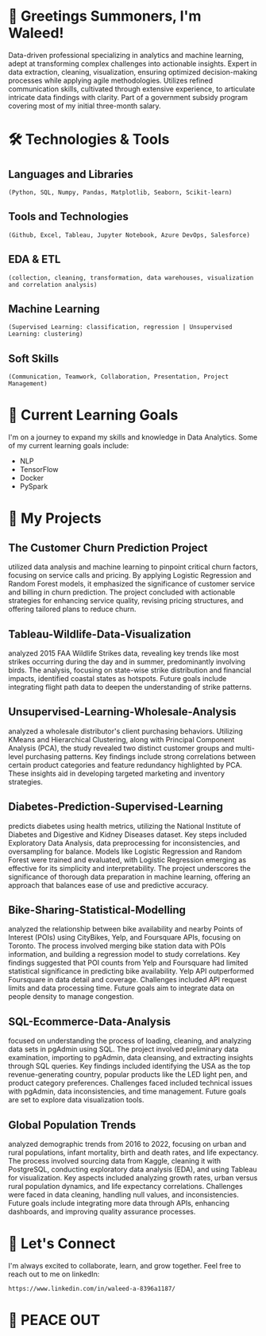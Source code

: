 # 👋 Greetings Summoners, I'm Waleed!

Data-driven professional specializing in analytics and machine learning, adept at transforming complex challenges into actionable insights. Expert in data extraction, cleaning, visualization, ensuring optimized decision-making processes while applying agile methodologies. Utilizes refined communication skills, cultivated through extensive experience, to articulate intricate data findings with clarity. Part of a government subsidy program covering most of my initial three-month salary.

# 🛠️ Technologies & Tools

## Languages and Libraries
    (Python, SQL, Numpy, Pandas, Matplotlib, Seaborn, Scikit-learn)
## Tools and Technologies 
    (Github, Excel, Tableau, Jupyter Notebook, Azure DevOps, Salesforce)
## EDA & ETL 
    (collection, cleaning, transformation, data warehouses, visualization and correlation analysis)
## Machine Learning 
    (Supervised Learning: classification, regression | Unsupervised Learning: clustering)
## Soft Skills 
    (Communication, Teamwork, Collaboration, Presentation, Project Management)

# 🌱 Current Learning Goals

I'm on a journey to expand my skills and knowledge in Data Analytics. Some of my current learning goals include:

- NLP
- TensorFlow
- Docker
- PySpark

# 🔭 My Projects

## The Customer Churn Prediction Project 
utilized data analysis and machine learning to pinpoint critical churn factors, focusing on service calls and pricing. By applying Logistic Regression and Random Forest models, it emphasized the significance of customer service and billing in churn prediction. The project concluded with actionable strategies for enhancing service quality, revising pricing structures, and offering tailored plans to reduce churn.

## Tableau-Wildlife-Data-Visualization
analyzed 2015 FAA Wildlife Strikes data, revealing key trends like most strikes occurring during the day and in summer, predominantly involving birds. The analysis, focusing on state-wise strike distribution and financial impacts, identified coastal states as hotspots. Future goals include integrating flight path data to deepen the understanding of strike patterns.

## Unsupervised-Learning-Wholesale-Analysis 
analyzed a wholesale distributor's client purchasing behaviors. Utilizing KMeans and Hierarchical Clustering, along with Principal Component Analysis (PCA), the study revealed two distinct customer groups and multi-level purchasing patterns. Key findings include strong correlations between certain product categories and feature redundancy highlighted by PCA. These insights aid in developing targeted marketing and inventory strategies.

## Diabetes-Prediction-Supervised-Learning
predicts diabetes using health metrics, utilizing the National Institute of Diabetes and Digestive and Kidney Diseases dataset. Key steps included Exploratory Data Analysis, data preprocessing for inconsistencies, and oversampling for balance. Models like Logistic Regression and Random Forest were trained and evaluated, with Logistic Regression emerging as effective for its simplicity and interpretability. The project underscores the significance of thorough data preparation in machine learning, offering an approach that balances ease of use and predictive accuracy.

## Bike-Sharing-Statistical-Modelling 
analyzed the relationship between bike availability and nearby Points of Interest (POIs) using CityBikes, Yelp, and Foursquare APIs, focusing on Toronto. The process involved merging bike station data with POIs information, and building a regression model to study correlations. Key findings suggested that POI counts from Yelp and Foursquare had limited statistical significance in predicting bike availability. Yelp API outperformed Foursquare in data detail and coverage. Challenges included API request limits and data processing time. Future goals aim to integrate data on people density to manage congestion.

## SQL-Ecommerce-Data-Analysis 
focused on understanding the process of loading, cleaning, and analyzing data sets in pgAdmin using SQL. The project involved preliminary data examination, importing to pgAdmin, data cleansing, and extracting insights through SQL queries. Key findings included identifying the USA as the top revenue-generating country, popular products like the LED light pen, and product category preferences. Challenges faced included technical issues with pgAdmin, data inconsistencies, and time management. Future goals are set to explore data visualization tools.

## Global Population Trends
analyzed demographic trends from 2016 to 2022, focusing on urban and rural populations, infant mortality, birth and death rates, and life expectancy. The process involved sourcing data from Kaggle, cleaning it with PostgreSQL, conducting exploratory data analysis (EDA), and using Tableau for visualization. Key aspects included analyzing growth rates, urban versus rural population dynamics, and life expectancy correlations. Challenges were faced in data cleaning, handling null values, and inconsistencies. Future goals include integrating more data through APIs, enhancing dashboards, and improving quality assurance processes.


# 🤝 Let's Connect

I'm always excited to collaborate, learn, and grow together. Feel free to reach out to me on linkedIn:

    https://www.linkedin.com/in/waleed-a-8396a1187/
    
# 🚀 PEACE OUT 

<!--
**TRAP33ZOID/TRAP33ZOID** is a ✨ _special_ ✨ repository because its `README.md` (this file) appears on your GitHub profile.

Here are some ideas to get you started:

- 🔭 I’m currently working on ...
- 🌱 I’m currently learning ...
- 👯 I’m looking to collaborate on ...
- 🤔 I’m looking for help with ...
- 💬 Ask me about ...
- 📫 How to reach me: ...
- 😄 Pronouns: ...
- ⚡ Fun fact: ...
-->
